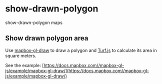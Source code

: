 # show-drawn-polygon
show-drawn-polygon maps

Show drawn polygon area
-----------------------
Use [mapbox-gl-draw](https://github.com/mapbox/mapbox-gl-draw) to draw a polygon and [Turf.js](http://turfjs.org/) to calculate its area in square meters.

See the example: [https://docs.mapbox.com//mapbox-gl-js/example/mapbox-gl-draw/](https://docs.mapbox.com//mapbox-gl-js/example/mapbox-gl-draw/)
